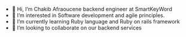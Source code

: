 - 👋 Hi, I’m Chakib Afraoucene backend engineer at SmartKeyWord
- 👀 I’m interested in Software development and agile principles.
- 🌱 I’m currently learning Ruby language and Ruby on rails framework
- 💞️ I’m looking to collaborate on our backend services

<!---
brings1234/brings1234 is a ✨ special ✨ repository because its `README.md` (this file) appears on your GitHub profile.
You can click the Preview link to take a look at your changes.
--->

